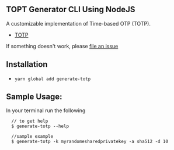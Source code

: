 ## TOPT Generator CLI Using NodeJS

A customizable implementation of Time-based OTP (TOTP).
- [TOTP](https://tools.ietf.org/html/rfc6238)

If something doesn't work, please [file an issue](https://github.com/charles-mutabazi/totp-node-generator/issues)

## Installation
- `yarn global add generate-totp`

## Sample Usage:
In your terminal run the following
```
  // to get help
  $ generate-totp --help
  
  //sample example
  $ generate-totp -k myrandomesharedprivatekey -a sha512 -d 10
  
```
